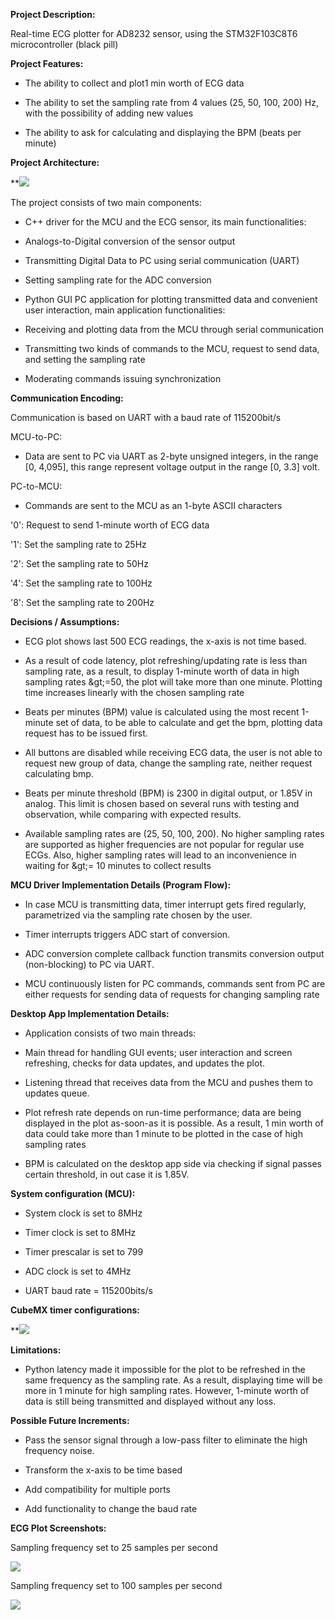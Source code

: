 **Project Description:**

Real-time ECG plotter for AD8232 sensor, using the STM32F103C8T6 microcontroller (black pill)

**Project Features:**

- The ability to collect and plot1 min worth of ECG data

- The ability to set the sampling rate from 4 values (25, 50, 100, 200) Hz, with the possibility of adding new values

- The ability to ask for calculating and displaying the BPM (beats per minute)

**Project Architecture:**

**![](https://lh4.googleusercontent.com/uSem3_r5AdF0mnwaVuIvEHhCco8BdfZKmQjlJfvmsQ1VoYF6gMLpb0FMf_Vaz92Zi_aOO99LV3dznOhWpvNL0KAwtCJOzxacsmzK5PN_V-CrfOXFVGFLrkhn7Tb02UBiWxabyXU2d0k)

The project consists of two main components:

- C++ driver for the MCU and the ECG sensor, its main functionalities:

- Analogs-to-Digital conversion of the sensor output

- Transmitting Digital Data to PC using serial communication (UART)

- Setting sampling rate for the ADC conversion

- Python GUI PC application for plotting transmitted data and convenient user interaction, main application functionalities:

- Receiving and plotting data from the MCU through serial communication

- Transmitting two kinds of commands to the MCU, request to send data, and setting the sampling rate

- Moderating commands issuing synchronization

**Communication Encoding:**

Communication is based on UART with a baud rate of 115200bit/s

MCU-to-PC:

- Data are sent to PC via UART as 2-byte unsigned integers, in the range [0, 4,095], this range represent voltage output in the range [0, 3.3] volt.

PC-to-MCU:

- Commands are sent to the MCU as an 1-byte ASCII characters

&#39;0&#39;: Request to send 1-minute worth of ECG data

&#39;1&#39;: Set the sampling rate to 25Hz

&#39;2&#39;: Set the sampling rate to 50Hz

&#39;4&#39;: Set the sampling rate to 100Hz

&#39;8&#39;: Set the sampling rate to 200Hz

**Decisions / Assumptions:**

- ECG plot shows last 500 ECG readings, the x-axis is not time based.

- As a result of code latency, plot refreshing/updating rate is less than sampling rate, as a result, to display 1-minute worth of data in high sampling rates \&gt;=50, the plot will take more than one minute. Plotting time increases linearly with the chosen sampling rate

- Beats per minutes (BPM) value is calculated using the most recent 1-minute set of data, to be able to calculate and get the bpm, plotting data request has to be issued first.

- All buttons are disabled while receiving ECG data, the user is not able to request new group of data, change the sampling rate, neither request calculating bmp.

- Beats per minute threshold (BPM) is 2300 in digital output, or 1.85V in analog. This limit is chosen based on several runs with testing and observation, while comparing with expected results.

- Available sampling rates are (25, 50, 100, 200). No higher sampling rates are supported as higher frequencies are not popular for regular use ECGs. Also, higher sampling rates will lead to an inconvenience in waiting for \&gt;= 10 minutes to collect results

**MCU Driver Implementation Details (Program Flow):**

- In case MCU is transmitting data, timer interrupt gets fired regularly, parametrized via the sampling rate chosen by the user.

- Timer interrupts triggers ADC start of conversion.

- ADC conversion complete callback function transmits conversion output (non-blocking) to PC via UART.

- MCU continuously listen for PC commands, commands sent from PC are either requests for sending data of requests for changing sampling rate

**Desktop App Implementation Details:**

- Application consists of two main threads:

- Main thread for handling GUI events; user interaction and screen refreshing, checks for data updates, and updates the plot.

- Listening thread that receives data from the MCU and pushes them to updates queue.

- Plot refresh rate depends on run-time performance; data are being displayed in the plot as-soon-as it is possible. As a result, 1 min worth of data could take more than 1 minute to be plotted in the case of high sampling rates

- BPM is calculated on the desktop app side via checking if signal passes certain threshold, in out case it is 1.85V.

**System configuration (MCU):**

- System clock is set to 8MHz

- Timer clock is set to 8MHz

- Timer prescalar is set to 799

- ADC clock is set to 4MHz

- UART baud rate = 115200bits/s

 **CubeMX timer configurations:**

**![](https://lh6.googleusercontent.com/4MyuwPFjYwnINnVG5e7I-mScgv-HTP9sSk3_FdtA7RCLbB0omPvZVox52v-xMC2VRyjVS2IT1lvZ5rAUevEGubIzi3eHY-_1Kj-z-c-cSuIDZtwi3D2FvqzuEptFpRS-85SYzRnIyUw)

**Limitations:**

- Python latency made it impossible for the plot to be refreshed in the same frequency as the sampling rate. As a result, displaying time will be more in 1 minute for high sampling rates. However, 1-minute worth of data is still being transmitted and displayed without any loss.

**Possible Future Increments:**

- Pass the sensor signal through a low-pass filter to eliminate the high frequency noise.

- Transform the x-axis to be time based

- Add compatibility for multiple ports

- Add functionality to change the baud rate

**ECG Plot Screenshots:**

Sampling frequency set to 25 samples per second

![](https://lh4.googleusercontent.com/YSXq26SROKNLnBF1gbO768leBw0jSRXiWPHzflLXIeDeRHsq-U_Rj2W_HVC_ojUn6ww6ZeuKLZ2nct3psF3Qf-dd1vtM4HdhfuFwkxnB-DwufeeCKcKLIrL112TccefY6Y_zLYN9LtY)

Sampling frequency set to 100 samples per second

![](https://lh5.googleusercontent.com/NBrD4R1J4PnHlgEGmtZfjEjZGym3fHgiEvUdBSNrTMtSCwLYpyS7LjDyq9qwRWHp_d4YlpqmKXiJanjBgJQvrKqi5ZnuVCtB4bzJEfDNHkYzIQG0mWqVst1nVYfnfNpIktMYZV1Sw_Q)